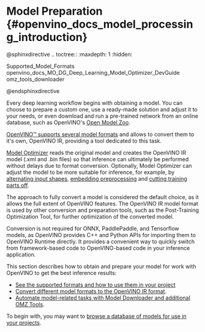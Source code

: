 # Model Preparation {#openvino_docs_model_processing_introduction}

@sphinxdirective
.. toctree::
   :maxdepth: 1
   :hidden:

   Supported_Model_Formats
   openvino_docs_MO_DG_Deep_Learning_Model_Optimizer_DevGuide
   omz_tools_downloader

@endsphinxdirective


Every deep learning workflow begins with obtaining a model. You can choose to prepare a custom one, use a ready-made solution and adjust it to your needs, or even download and run a pre-trained network from an online database, such as OpenVINO's [Open Model Zoo](../model_zoo.md).

[OpenVINO™ supports several model formats](../MO_DG/prepare_model/convert_model/supported_model_formats.md) and allows to convert them to it's own, OpenVINO IR, providing a tool dedicated to this task.

[Model Optimizer](../MO_DG/Deep_Learning_Model_Optimizer_DevGuide.md) reads the original model and creates the OpenVINO IR model (.xml and .bin files) so that inference can ultimately be performed without delays due to format conversion. Optionally, Model Optimizer can adjust the model to be more suitable for inference, for example, by [alternating input shapes](../MO_DG/prepare_model/convert_model/Converting_Model.md), [embedding preprocessing](../MO_DG/prepare_model/Additional_Optimizations.md) and [cutting training parts off](../MO_DG/prepare_model/convert_model/Cutting_Model.md).

The approach to fully convert a model is considered the default choice, as it allows the full extent of OpenVINO features. The OpenVINO IR model format is used by other conversion and preparation tools, such as the Post-Training Optimization Tool, for further optimization of the converted model.

Conversion is not required for ONNX, PaddlePaddle, and Tensorflow models, as OpenVINO provides C++ and Python APIs for importing them to OpenVINO Runtime directly. It provides a convenient way to quickly switch from framework-based code to OpenVINO-based code in your inference application.

This section describes how to obtain and prepare your model for work with OpenVINO to get the best inference results:
* [See the supported formats and how to use them in your project](../MO_DG/prepare_model/convert_model/supported_model_formats.md)
* [Convert different model formats to the OpenVINO IR format](../MO_DG/Deep_Learning_Model_Optimizer_DevGuide.md).
* [Automate model-related tasks with Model Downloader and additional OMZ Tools](https://docs.openvino.ai/latest/omz_tools_downloader.html).

To begin with, you may want to [browse a database of models for use in your projects](../model_zoo.md).
